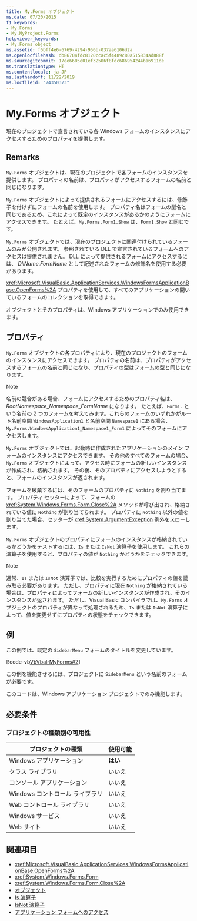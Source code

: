 ```yaml
---
title: My.Forms オブジェクト
ms.date: 07/20/2015
f1_keywords:
- My.Forms
- My.MyProject.Forms
helpviewer_keywords:
- My.Forms object
ms.assetid: f6bff4e6-6769-4294-956b-037aa6106d2a
ms.openlocfilehash: db86704fdc8120ccac5f4489c80a515834ad888f
ms.sourcegitcommit: 17ee6605e01ef32506f8fdc686954244ba6911de
ms.translationtype: HT
ms.contentlocale: ja-JP
ms.lasthandoff: 11/22/2019
ms.locfileid: "74350373"
---
```

# <a name="myforms-object"></a>My.Forms オブジェクト

現在のプロジェクトで宣言されている各 Windows フォームのインスタンスにアクセスするためのプロパティを提供します。

## <a name="remarks"></a>Remarks

`My.Forms` オブジェクトは、現在のプロジェクトで各フォームのインスタンスを提供します。 プロパティの名前は、プロパティがアクセスするフォームの名前と同じになります。

`My.Forms` オブジェクトによって提供されるフォームにアクセスするには、修飾子を付けずにフォームの名前を使用します。 プロパティ名はフォームの型名と同じであるため、これによって既定のインスタンスがあるかのようにフォームにアクセスできます。 たとえば、`My.Forms.Form1.Show` は、`Form1.Show` と同じです。

`My.Forms` オブジェクトでは、現在のプロジェクトに関連付けられているフォームのみが公開されます。 参照されている DLL で宣言されているフォームへのアクセスは提供されません。 DLL によって提供されるフォームにアクセスするには、 *DllName*.*FormName* として記述されたフォームの修飾名を使用する必要があります。

<xref:Microsoft.VisualBasic.ApplicationServices.WindowsFormsApplicationBase.OpenForms%2A> プロパティを使用して、すべてのアプリケーションの開いているフォームのコレクションを取得できます。

オブジェクトとそのプロパティは、Windows アプリケーションでのみ使用できます。

## <a name="properties"></a>プロパティ

`My.Forms` オブジェクトの各プロパティにより、現在のプロジェクトのフォームのインスタンスにアクセスできます。 プロパティの名前は、プロパティがアクセスするフォームの名前と同じになり、プロパティの型はフォームの型と同じになります。

> [!NOTE]
> 名前の競合がある場合、フォームにアクセスするためのプロパティ名は、*RootNamespace*_*Namespace*\_*FormName* になります。 たとえば、`Form1.` という名前の 2 つのフォームを考えてみます。これらのフォームのいずれかがルート名前空間 `WindowsApplication1` と名前空間 `Namespace1` にある場合、`My.Forms.WindowsApplication1_Namespace1_Form1` によってそのフォームにアクセスします。

`My.Forms` オブジェクトでは、起動時に作成されたアプリケーションのメイン フォームのインスタンスにアクセスできます。 その他のすべてのフォームの場合、`My.Forms` オブジェクトによって、アクセス時にフォームの新しいインスタンスが作成され、格納されます。 その後、そのプロパティにアクセスしようとすると、フォームのインスタンスが返されます。

フォームを破棄するには、そのフォームのプロパティに `Nothing` を割り当てます。 プロパティ セッターによって、フォームの <xref:System.Windows.Forms.Form.Close%2A> メソッドが呼び出され、格納されている値に `Nothing` が割り当てられます。 プロパティに `Nothing` 以外の値を割り当てた場合、セッターが <xref:System.ArgumentException> 例外をスローします。

`My.Forms` オブジェクトのプロパティにフォームのインスタンスが格納されているかどうかをテストするには、`Is` または `IsNot` 演算子を使用します。 これらの演算子を使用すると、プロパティの値が `Nothing` かどうかをチェックできます。

> [!NOTE]
> 通常、`Is` または `IsNot` 演算子では、比較を実行するためにプロパティの値を読み取る必要があります。 ただし、プロパティに現在 `Nothing` が格納されている場合は、プロパティによってフォームの新しいインスタンスが作成され、そのインスタンスが返されます。 ただし、Visual Basic コンパイラでは、`My.Forms` オブジェクトのプロパティが異なって処理されるため、`Is` または `IsNot` 演算子によって、値を変更せずにプロパティの状態をチェックできます。

## <a name="example"></a>例

この例では、既定の `SidebarMenu` フォームのタイトルを変更しています。

[!code-vb[VbVbalrMyForms#2](~/samples/snippets/visualbasic/VS_Snippets_VBCSharp/VbVbalrMyForms/VB/Class1.vb#2)]

この例を機能させるには、プロジェクトに `SidebarMenu` という名前のフォームが必要です。

このコードは、Windows アプリケーション プロジェクトでのみ機能します。

## <a name="requirements"></a>必要条件

### <a name="availability-by-project-type"></a>プロジェクトの種類別の可用性

|プロジェクトの種類|使用可能|
|---|---|
|Windows アプリケーション|**はい**|
|クラス ライブラリ|いいえ|
|コンソール アプリケーション|いいえ|
|Windows コントロール ライブラリ|いいえ|
|Web コントロール ライブラリ|いいえ|
|Windows サービス|いいえ|
|Web サイト|いいえ|

## <a name="see-also"></a>関連項目

- <xref:Microsoft.VisualBasic.ApplicationServices.WindowsFormsApplicationBase.OpenForms%2A>
- <xref:System.Windows.Forms.Form>
- <xref:System.Windows.Forms.Form.Close%2A>
- [オブジェクト](../../../visual-basic/language-reference/objects/index.md)
- [Is 演算子](../../../visual-basic/language-reference/operators/is-operator.md)
- [IsNot 演算子](../../../visual-basic/language-reference/operators/isnot-operator.md)
- [アプリケーション フォームへのアクセス](../../../visual-basic/developing-apps/programming/accessing-application-forms.md)
